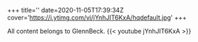 +++
title=''
date=2020-11-05T17:39:34Z
cover='https://i.ytimg.com/vi/jYnhJIT6KxA/hqdefault.jpg'
+++

All content belongs to GlennBeck.
{{< youtube jYnhJIT6KxA >}}

